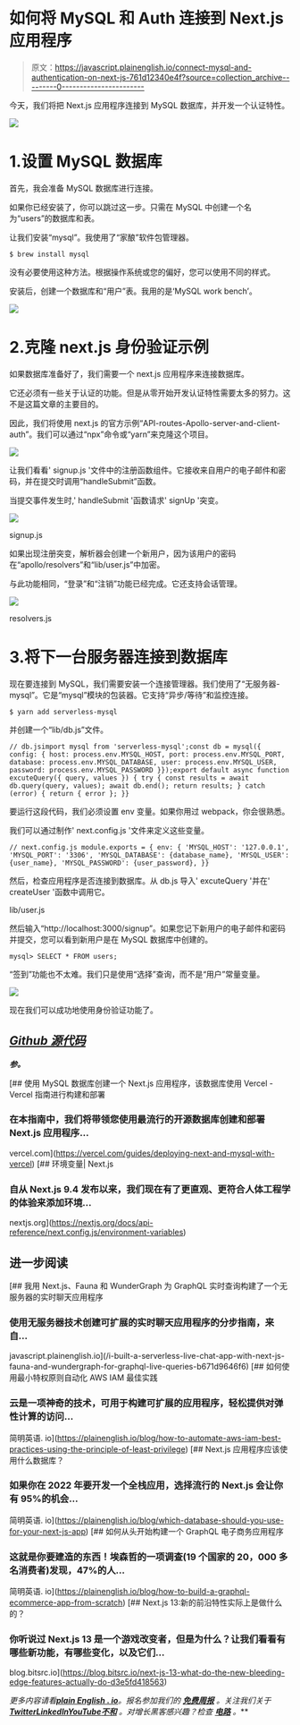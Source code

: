 # 如何将 MySQL 和 Auth 连接到 Next.js 应用程序

> 原文：<https://javascript.plainenglish.io/connect-mysql-and-authentication-on-next-js-761d12340e4f?source=collection_archive---------0----------------------->

今天，我们将把 Next.js 应用程序连接到 MySQL 数据库，并开发一个认证特性。

![](img/b683096b09039fa649ba0a07e90a57a4.png)

# 1.设置 MySQL 数据库

首先，我会准备 MySQL 数据库进行连接。

如果你已经安装了，你可以跳过这一步。只需在 MySQL 中创建一个名为“users”的数据库和表。

让我们安装“mysql”。我使用了“家酿”软件包管理器。

```
$ brew install mysql
```

没有必要使用这种方法。根据操作系统或您的偏好，您可以使用不同的样式。

安装后，创建一个数据库和“用户”表。我用的是‘MySQL work bench’。

![](img/530b52b4115485b619df10aa6c6d40b0.png)

# 2.克隆 next.js 身份验证示例

如果数据库准备好了，我们需要一个 next.js 应用程序来连接数据库。

它还必须有一些关于认证的功能。但是从零开始开发认证特性需要太多的努力。这不是这篇文章的主要目的。

因此，我们将使用 next.js 的官方示例“API-routes-Apollo-server-and-client-auth”。我们可以通过“npx”命令或“yarn”来克隆这个项目。

![](img/207107fd4ece3931ac679a728fc8164f.png)

让我们看看' signup.js '文件中的注册函数组件。它接收来自用户的电子邮件和密码，并在提交时调用“handleSubmit”函数。

当提交事件发生时,' handleSubmit '函数请求' signUp '突变。

![](img/3150cbc964d02d739db9ae26938a3c56.png)

signup.js

如果出现注册突变，解析器会创建一个新用户，因为该用户的密码在“apollo/resolvers”和“lib/user.js”中加密。

与此功能相同，“登录”和“注销”功能已经完成。它还支持会话管理。

![](img/6e2e2e8becd4472397a9be021f1a539f.png)

resolvers.js

# 3.将下一台服务器连接到数据库

现在要连接到 MySQL，我们需要安装一个连接管理器。我们使用了“无服务器-mysql”。它是“mysql”模块的包装器。它支持“异步/等待”和监控连接。

```
$ yarn add serverless-mysql
```

并创建一个“lib/db.js”文件。

```
// db.jsimport mysql from 'serverless-mysql';const db = mysql({ config: { host: process.env.MYSQL_HOST, port: process.env.MYSQL_PORT, database: process.env.MYSQL_DATABASE, user: process.env.MYSQL_USER, password: process.env.MYSQL_PASSWORD }});export default async function excuteQuery({ query, values }) { try { const results = await db.query(query, values); await db.end(); return results; } catch (error) { return { error }; }}
```

要运行这段代码，我们必须设置 env 变量。如果你用过 webpack，你会很熟悉。

我们可以通过制作' next.config.js '文件来定义这些变量。

```
// next.config.js module.exports = { env: { 'MYSQL_HOST': '127.0.0.1', 'MYSQL_PORT': '3306', 'MYSQL_DATABASE': {database_name}, 'MYSQL_USER': {user_name}, 'MYSQL_PASSWORD': {user_password}, }}
```

然后，检查应用程序是否连接到数据库。从 db.js 导入' excuteQuery '并在' createUser '函数中调用它。

lib/user.js

然后输入“http://localhost:3000/signup”。如果您记下新用户的电子邮件和密码并提交，您可以看到新用户是在 MySQL 数据库中创建的。

```
mysql> SELECT * FROM users;
```

“签到”功能也不太难。我们只是使用“选择”查询，而不是“用户”常量变量。

![](img/750cd44f24ae19a86610461efd5d3df1.png)

现在我们可以成功地使用身份验证功能了。

## [***Github 源代码***](https://github.com/wkddngus5/nextjs-apollo-tutorial/tree/step5/connect-to-mysql)

***参。***

[](https://vercel.com/guides/deploying-next-and-mysql-with-vercel) [## 使用 MySQL 数据库创建一个 Next.js 应用程序，该数据库使用 Vercel - Vercel 指南进行构建和部署

### 在本指南中，我们将带领您使用最流行的开源数据库创建和部署 Next.js 应用程序…

vercel.com](https://vercel.com/guides/deploying-next-and-mysql-with-vercel) [](https://nextjs.org/docs/api-reference/next.config.js/environment-variables) [## 环境变量| Next.js

### 自从 Next.js 9.4 发布以来，我们现在有了更直观、更符合人体工程学的体验来添加环境…

nextjs.org](https://nextjs.org/docs/api-reference/next.config.js/environment-variables) 

## 进一步阅读

[](/i-built-a-serverless-live-chat-app-with-next-js-fauna-and-wundergraph-for-graphql-live-queries-b671d9646f6) [## 我用 Next.js、Fauna 和 WunderGraph 为 GraphQL 实时查询构建了一个无服务器的实时聊天应用程序

### 使用无服务器技术创建可扩展的实时聊天应用程序的分步指南，来自…

javascript.plainenglish.io](/i-built-a-serverless-live-chat-app-with-next-js-fauna-and-wundergraph-for-graphql-live-queries-b671d9646f6)  [## 如何使用最小特权原则自动化 AWS IAM 最佳实践

### 云是一项神奇的技术，可用于构建可扩展的应用程序，轻松提供对弹性计算的访问…

简明英语. io](https://plainenglish.io/blog/how-to-automate-aws-iam-best-practices-using-the-principle-of-least-privilege) [](https://plainenglish.io/blog/which-database-should-you-use-for-your-next-js-app) [## Next.js 应用程序应该使用什么数据库？

### 如果你在 2022 年要开发一个全栈应用，选择流行的 Next.js 会让你有 95%的机会…

简明英语. io](https://plainenglish.io/blog/which-database-should-you-use-for-your-next-js-app) [](https://plainenglish.io/blog/how-to-build-a-graphql-ecommerce-app-from-scratch) [## 如何从头开始构建一个 GraphQL 电子商务应用程序

### 这就是你要建造的东西！埃森哲的一项调查(19 个国家的 20，000 多名消费者)发现，47%的人…

简明英语. io](https://plainenglish.io/blog/how-to-build-a-graphql-ecommerce-app-from-scratch) [](https://blog.bitsrc.io/next-js-13-what-do-the-new-bleeding-edge-features-actually-do-d3e5fd418563) [## Next.js 13:新的前沿特性实际上是做什么的？

### 你听说过 Next.js 13 是一个游戏改变者，但是为什么？让我们看看有哪些新功能，有哪些变化，以及它们…

blog.bitsrc.io](https://blog.bitsrc.io/next-js-13-what-do-the-new-bleeding-edge-features-actually-do-d3e5fd418563) 

*更多内容请看*[***plain English . io***](https://plainenglish.io/)*。报名参加我们的* [***免费周报***](http://newsletter.plainenglish.io/) *。关注我们关于*[***Twitter***](https://twitter.com/inPlainEngHQ)[***LinkedIn***](https://www.linkedin.com/company/inplainenglish/)*[***YouTube***](https://www.youtube.com/channel/UCtipWUghju290NWcn8jhyAw)*[***不和***](https://discord.gg/GtDtUAvyhW) *。对增长黑客感兴趣？检查* [***电路***](https://circuit.ooo/) *。***
